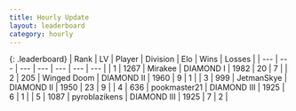 ```yaml
---
title: Hourly Update
layout: leaderboard
category: hourly
---
```


{: .leaderboard}
| Rank | LV | Player | Division | Elo | Wins | Losses |
| --- | --- | --- | --- | --- | --- | --- |
| <span data-change="0">1</span> | 1267 | <span title="ID: 416373">Mirakee</span> | DIAMOND I | <span data-change="-4">1982</span> | <span data-change="2">20</span> | <span data-change="1">7</span> |
| <span data-change="1">2</span> | 205 | <span title="ID: 744396">Winged Doom</span> | DIAMOND II | <span data-change="0">1960</span> | <span data-change="0">9</span> | <span data-change="0">1</span> |
| <span data-change="-1">3</span> | 999 | <span title="ID: 174926">JetmanSkye</span> | DIAMOND II | <span data-change="-13">1950</span> | <span data-change="1">23</span> | <span data-change="2">9</span> |
| <span data-change="6">4</span> | 636 | <span title="ID: 652474">pookmaster21</span> | DIAMOND III | <span data-change="36">1925</span> | <span data-change="3">6</span> | <span data-change="0">1</span> |
| <span data-change="-1">5</span> | 1087 | <span title="ID: 143220">pyroblazikens</span> | DIAMOND III | <span data-change="0">1925</span> | <span data-change="0">7</span> | <span data-change="0">2</span> |
